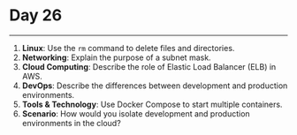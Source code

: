 # Day 26

---

1. **Linux**: Use the `rm` command to delete files and directories.
2. **Networking**: Explain the purpose of a subnet mask.
3. **Cloud Computing**: Describe the role of Elastic Load Balancer (ELB) in AWS.
4. **DevOps**: Describe the differences between development and production environments.
5. **Tools & Technology**: Use Docker Compose to start multiple containers.
6. **Scenario**: How would you isolate development and production environments in the cloud?






